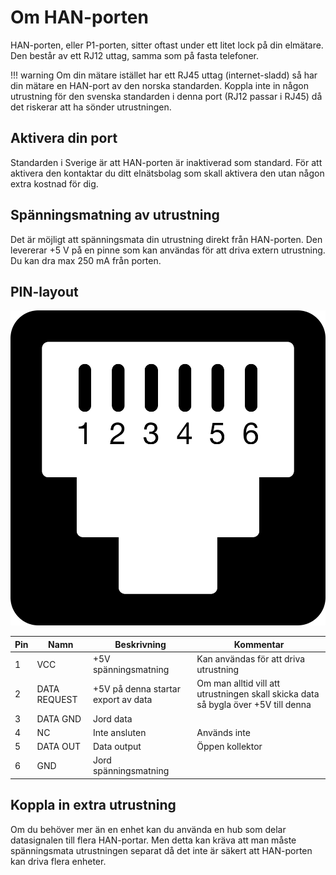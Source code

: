 # Om HAN-porten

HAN-porten, eller P1-porten, sitter oftast under ett litet lock på din elmätare. Den 
består av ett RJ12 uttag, samma som på fasta telefoner.

!!! warning
    Om din mätare istället har ett RJ45 uttag (internet-sladd) så har din mätare en 
    HAN-port av den norska standarden. Koppla inte in någon utrustning för den 
    svenska standarden i denna port (RJ12 passar i RJ45) då det riskerar att ha sönder utrustningen.

## Aktivera din port

Standarden i Sverige är att HAN-porten är inaktiverad som standard. För att aktivera den
kontaktar du ditt elnätsbolag som skall aktivera den utan någon extra kostnad för dig.

## Spänningsmatning av utrustning

Det är möjligt att spänningsmata din utrustning direkt från HAN-porten. Den levererar 
+5 V på en pinne som kan användas för att driva extern utrustning. Du kan dra max 
250 mA från porten.

## PIN-layout

![HAN-port med PIN layout](images/han-port-with-numbers.svg)

Pin | Namn | Beskrivning | Kommentar
--- | --- | --- | ---
1 | VCC | +5V spänningsmatning | Kan användas för att driva utrustning
2 | DATA REQUEST | +5V på denna startar export av data | Om man alltid vill att utrustningen skall skicka data så bygla över +5V till denna
3 | DATA GND | Jord data | 
4 | NC | Inte ansluten | Används inte 
5 | DATA OUT | Data output | Öppen kollektor
6 | GND | Jord spänningsmatning | 

## Koppla in extra utrustning

Om du behöver mer än en enhet kan du använda en hub som delar datasignalen till flera 
HAN-portar. Men detta kan kräva att man måste spänningsmata utrustningen separat då det 
inte är säkert att HAN-porten kan driva flera enheter.







